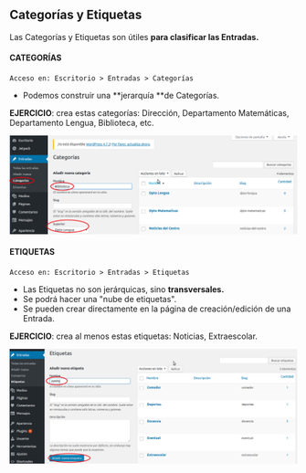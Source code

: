 ## Categorías y Etiquetas

Las Categorías y Etiquetas son útiles **para clasificar las Entradas.**

#### CATEGORÍAS

```
Acceso en: Escritorio > Entradas > Categorías
```

* Podemos construir una **jerarquía **de Categorías.

**EJERCICIO**: crea estas categorías: Dirección, Departamento Matemáticas, Departamento Lengua, Biblioteca, etc.

![](/assets/categorias.png)

#### ETIQUETAS

```
Acceso en: Escritorio > Entradas > Etiquetas
```

* Las Etiquetas no son jerárquicas, sino **transversales.**
* Se podrá hacer una "nube de etiquetas".
* Se pueden crear directamente en la página de creación/edición de una Entrada.

**EJERCICIO**: crea al menos estas etiquetas: Noticias, Extraescolar.

![](/assets/etiquetas.png)

